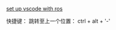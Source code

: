 [set up vscode with ros](https://blog.csdn.net/weixin_35695879/article/details/85254422)

快捷键：
跳转至上一个位置： ctrl + alt + '-'
